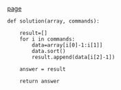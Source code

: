 [page](https://programmers.co.kr/learn/courses/30/lessons/42748)

    def solution(array, commands):

        result=[]
        for i in commands:
            data=array[i[0]-1:i[1]]
            data.sort()
            result.append(data[i[2]-1])

        answer = result

        return answer
